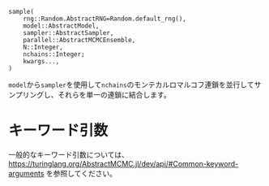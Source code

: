 ```
sample(
    rng::Random.AbstractRNG=Random.default_rng(),
    model::AbstractModel,
    sampler::AbstractSampler,
    parallel::AbstractMCMCEnsemble,
    N::Integer,
    nchains::Integer;
    kwargs...,
)
```

`model`から`sampler`を使用して`nchains`のモンテカルロマルコフ連鎖を並行してサンプリングし、それらを単一の連鎖に結合します。

# キーワード引数

一般的なキーワード引数については、https://turinglang.org/AbstractMCMC.jl/dev/api/#Common-keyword-arguments を参照してください。
